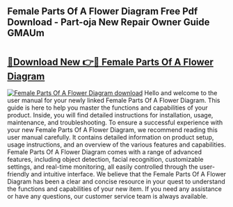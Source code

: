 ## Female Parts Of A Flower Diagram Free Pdf Download - Part-oja New Repair Owner Guide GMAUm

# <h2><a href="http://dfqzod0.blite.top/?on=Female+Parts+Of+A+Flower+Diagram">🔗Download New 👉🔴 Female Parts Of A Flower Diagram</a></h2>

[![Female Parts Of A Flower Diagram download](https://i.imgur.com/lujVjoI.png)](http://dfqzod0.blite.top/?on=Female+Parts+Of+A+Flower+Diagram)
Hello and welcome to the user manual for your newly linked Female Parts Of A Flower Diagram. This guide is here to help you master the functions and capabilities of your product. Inside, you will find detailed instructions for installation, usage, maintenance, and troubleshooting. To ensure a successful experience with your new Female Parts Of A Flower Diagram, we recommend reading this user manual carefully. It contains detailed information on product setup, usage instructions, and an overview of the various features and capabilities. Female Parts Of A Flower Diagram comes with a range of advanced features, including object detection, facial recognition, customizable settings, and real-time monitoring, all easily controlled through the user-friendly and intuitive interface. We believe that the Female Parts Of A Flower Diagram has been a clear and concise resource in your quest to understand the functions and capabilities of your new item. If you need any assistance or have any questions, our customer service team is always available.
